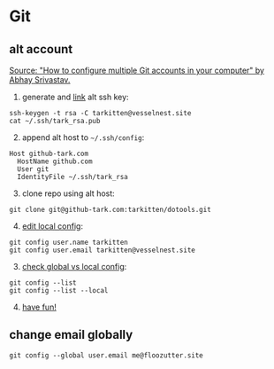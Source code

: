 # Git
## alt account
[Source: "How to configure multiple Git accounts in your computer" by Abhay Srivastav.](https://blog.bitsrc.io/how-to-use-multiple-git-accounts-378ead121235)
1. generate and [link](https://github.com/settings/keys) alt ssh key:
```
ssh-keygen -t rsa -C tarkitten@vesselnest.site
cat ~/.ssh/tark_rsa.pub
```
2. append alt host to `~/.ssh/config`:
```
Host github-tark.com
  HostName github.com
  User git
  IdentityFile ~/.ssh/tark_rsa
```
3. clone repo using alt host:
```
git clone git@github-tark.com:tarkitten/dotools.git
```
4. [edit local config](https://stackoverflow.com/a/42167480):
```
git config user.name tarkitten
git config user.email tarkitten@vesselnest.site
```
3. [check global vs local config](https://stackoverflow.com/a/12254105):
```
git config --list
git config --list --local
```
4. [have fun!](https://opensource.com/article/19/7/create-pull-request-github)

## change email globally
```
git config --global user.email me@floozutter.site
```
